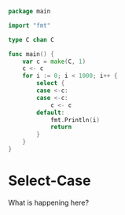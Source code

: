 ```go
package main

import "fmt"

type C chan C

func main() {
	var c = make(C, 1)
	c <- c
	for i := 0; i < 1000; i++ {
		select {
		case <-c:
		case <-c:
			c <- c
		default:
			fmt.Println(i)
			return
		}
	}
}
```
# Select-Case
What is happening here?